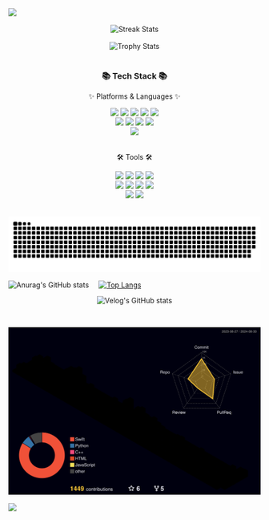  <img src="https://capsule-render.vercel.app/api?type=wave&color=auto&height=400&section=header&text=Welcome&nbsp;to&nbsp;jinaiOS&nbsp;House&fontSize=70" />


<div align=center>
	
  ![Streak Stats](https://github-readme-streak-stats.herokuapp.com/?user=jinaiOS)
  <br>
  <br>
  ![Trophy Stats](https://github-profile-trophy.vercel.app/?username=jinaiOS)
  <br>
  <br>
</div>

<div align=center>
	<h3>📚 Tech Stack 📚</h3>
	<p>✨ Platforms & Languages ✨</p>
</div>
<div align="center">
	<img src="https://img.shields.io/badge/iOS-000000?style=flat&logo=ios&logoColor=white" />
	<img src="https://img.shields.io/badge/Swift-F05138?style=flat&logo=swift&logoColor=white" />
	<img src="https://img.shields.io/badge/java-007396?style=flat&logo=OpenJDK&logoColor=white">
	<img src="https://img.shields.io/badge/Kotlin-7F52FF?style=flat&logo=Kotlin&logoColor=white">
	<img src="https://img.shields.io/badge/Android-3DDC84?style=flat&logo=Android&logoColor=white">
	<br>
	<img src="https://img.shields.io/badge/HTML-E34F26?style=flat&logo=html5&logoColor=white" />
 	<img src="https://img.shields.io/badge/CSS-1572B6?style=flat&logo=css3&logoColor=white" />
	<img src="https://img.shields.io/badge/JavaScript-F7DF1E?style=flat&logo=javascript&logoColor=black" />
	<img src="https://img.shields.io/badge/Python-3776AB?style=flat&logo=python&logoColor=white" />
	<br>
	<img src="https://img.shields.io/badge/Firebase-FFCA28?style=flat&logo=firebase&logoColor=white" />
</div>
<br>
<div align=center>
	<p>🛠 Tools 🛠</p>
</div>
<div align=center>
	<img src="https://img.shields.io/badge/Visual%20Studio%20Code-007ACC?style=flat&logo=visual-studio-code&logoColor=white" />
	<img src="https://img.shields.io/badge/Xcode-147EFB?style=flat&logo=xcode&logoColor=white" />
	<img src="https://img.shields.io/badge/Android%20Studio-3DDC84?style=flat&logo=android-studio&logoColor=white" />
	<img src="https://img.shields.io/badge/IntelliJ%20IDEA-000000?style=flat&logo=intellij-idea&logoColor=white" />
	<br>
	<img src="https://img.shields.io/badge/Notion-000000?style=flat&logo=notion&logoColor=white" />
	<img src="https://img.shields.io/badge/Velog-20C997?style=flat&logo=Velog&logoColor=white" />
	<img src="https://img.shields.io/badge/GitHub-181717?style=flat&logo=GitHub&logoColor=white" />
	<img src="https://img.shields.io/badge/iTerm2-000000?style=flat&logo=iterm2&logoColor=white" />
	<br>
	<img src="https://img.shields.io/badge/Slack-4A154B?style=flat&logo=slack&logoColor=white" />
	<img src="https://img.shields.io/badge/Figma-F24E1E?style=flat&logo=figma&logoColor=white" />
</div>
<br>

<br>

<img src="https://github.com/jinaiOS/jinaiOS/blob/output/github-contribution-grid-snake.svg"/>

<br>

![Anurag's GitHub stats](https://github-readme-stats.vercel.app/api?username=jinaiOS&hide=contribs,prs,issues&show_icons=true&theme=light) &nbsp;&nbsp;&nbsp; [![Top Langs](https://github-readme-stats.vercel.app/api/top-langs/?username=jinaiOS&layout=compact)](https://github.com/anuraghazra/github-readme-stats)

<div align=center>

![Velog's GitHub stats](https://velog-readme-stats.vercel.app/api?name=jingni1115)

</div>

<br>

![](./profile-3d-contrib/profile-night-rainbow.svg)

<a href="https://github.com/devxb/gitanimals">
  <img src="https://render.gitanimals.org/farms/jinaiOS}"/>
</a>
